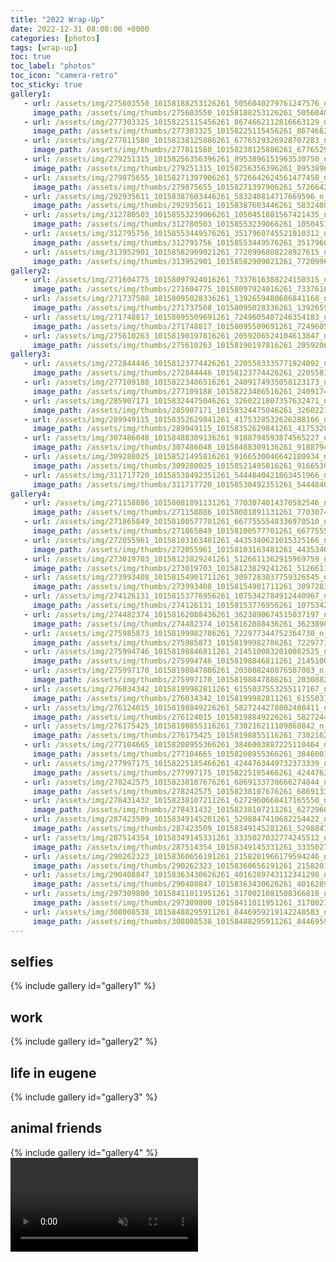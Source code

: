 ```yaml
---
title: "2022 Wrap-Up"
date: 2022-12-31 08:00:00 +0000
categories: [photos]
tags: [wrap-up]
toc: true
toc_label: "photos"
toc_icon: "camera-retro"
toc_sticky: true
gallery1:
   - url: /assets/img/275603550_10158188253126261_5056040279761247576_n_10158188253131261.jpg
     image_path: /assets/img/thumbs/275603550_10158188253126261_5056040279761247576_n_10158188253131261.png
   - url: /assets/img/277303325_10158225115456261_8674662112816663129_n_10158225115461261.jpg
     image_path: /assets/img/thumbs/277303325_10158225115456261_8674662112816663129_n_10158225115461261.png
   - url: /assets/img/277811580_10158238125886261_6776529326928707283_n_10158238125901261.jpg
     image_path: /assets/img/thumbs/277811580_10158238125886261_6776529326928707283_n_10158238125901261.png
   - url: /assets/img/279251315_10158256356396261_8953896151963530750_n_10158256356406261.jpg
     image_path: /assets/img/thumbs/279251315_10158256356396261_8953896151963530750_n_10158256356406261.png
   - url: /assets/img/279875655_10158271397906261_5726642624561477458_n_10158271397986261.jpg
     image_path: /assets/img/thumbs/279875655_10158271397906261_5726642624561477458_n_10158271397986261.png
   - url: /assets/img/292935611_10158387603446261_583240814717669596_n_10158387603451261.jpg
     image_path: /assets/img/thumbs/292935611_10158387603446261_583240814717669596_n_10158387603451261.png
   - url: /assets/img/312780503_10158553239066261_1050451881567421435_n_10158553239071261.jpg
     image_path: /assets/img/thumbs/312780503_10158553239066261_1050451881567421435_n_10158553239071261.png
   - url: /assets/img/312795756_10158553449576261_3517960745521010312_n_10158553449581261.jpg
     image_path: /assets/img/thumbs/312795756_10158553449576261_3517960745521010312_n_10158553449581261.png
   - url: /assets/img/313952901_10158582909021261_7720996808228927615_n_10158582909026261.jpg
     image_path: /assets/img/thumbs/313952901_10158582909021261_7720996808228927615_n_10158582909026261.png
gallery2:
   - url: /assets/img/271604775_10158097924016261_7337616388224150315_n_10158097924021261.jpg
     image_path: /assets/img/thumbs/271604775_10158097924016261_7337616388224150315_n_10158097924021261.png
   - url: /assets/img/271737508_10158095028336261_1392659480686841168_n_10158095022101261.jpg
     image_path: /assets/img/thumbs/271737508_10158095028336261_1392659480686841168_n_10158095022101261.png
   - url: /assets/img/271748817_10158095509691261_7249605407246354183_n_10158095509696261.jpg
     image_path: /assets/img/thumbs/271748817_10158095509691261_7249605407246354183_n_10158095509696261.png
   - url: /assets/img/275610263_10158190197816261_2059206524104613847_n_10158190197821261.jpg
     image_path: /assets/img/thumbs/275610263_10158190197816261_2059206524104613847_n_10158190197821261.png
gallery3:
   - url: /assets/img/272844446_10158123774426261_2205583335771924092_n_10158123774436261.jpg
     image_path: /assets/img/thumbs/272844446_10158123774426261_2205583335771924092_n_10158123774436261.png
   - url: /assets/img/277109188_10158223486516261_2409174935058123173_n_10158223486521261.jpg
     image_path: /assets/img/thumbs/277109188_10158223486516261_2409174935058123173_n_10158223486521261.png
   - url: /assets/img/285907171_10158324475046261_3260221807357632471_n_10158324475061261.jpg
     image_path: /assets/img/thumbs/285907171_10158324475046261_3260221807357632471_n_10158324475061261.png
   - url: /assets/img/289949115_10158352629841261_4175328532626288166_n_10158352629861261.jpg
     image_path: /assets/img/thumbs/289949115_10158352629841261_4175328532626288166_n_10158352629861261.png
   - url: /assets/img/307486048_10158488309136261_9188794593874565227_n_10158488309141261.jpg
     image_path: /assets/img/thumbs/307486048_10158488309136261_9188794593874565227_n_10158488309141261.png
   - url: /assets/img/309280025_10158521495816261_9166530046642180934_n_10158521495821261.jpg
     image_path: /assets/img/thumbs/309280025_10158521495816261_9166530046642180934_n_10158521495821261.png
   - url: /assets/img/311717720_10158530492351261_5444840421863451966_n_10158530492366261.jpg
     image_path: /assets/img/thumbs/311717720_10158530492351261_5444840421863451966_n_10158530492366261.png
gallery4:
   - url: /assets/img/271158886_10158081891131261_7703074014370582546_n_10158081891161261.jpg
     image_path: /assets/img/thumbs/271158886_10158081891131261_7703074014370582546_n_10158081891161261.png
   - url: /assets/img/271865849_10158100577701261_6677555548336970510_n_10158100575806261.jpg
     image_path: /assets/img/thumbs/271865849_10158100577701261_6677555548336970510_n_10158100575806261.png
   - url: /assets/img/272055961_10158103163481261_4435340621015325166_n_10158103163496261.jpg
     image_path: /assets/img/thumbs/272055961_10158103163481261_4435340621015325166_n_10158103163496261.png
   - url: /assets/img/273019703_10158123829241261_5126611362915969759_n_10158123829251261.jpg
     image_path: /assets/img/thumbs/273019703_10158123829241261_5126611362915969759_n_10158123829251261.png
   - url: /assets/img/273993408_10158154901711261_3097283037759326545_n_10158154901716261.jpg
     image_path: /assets/img/thumbs/273993408_10158154901711261_3097283037759326545_n_10158154901716261.png
   - url: /assets/img/274126131_10158153776956261_1075342784912440967_n_10158153776961261.jpg
     image_path: /assets/img/thumbs/274126131_10158153776956261_1075342784912440967_n_10158153776961261.png
   - url: /assets/img/274482374_10158162088436261_3623890674515037197_n_10158162088441261.jpg
     image_path: /assets/img/thumbs/274482374_10158162088436261_3623890674515037197_n_10158162088441261.png
   - url: /assets/img/275985873_10158199982786261_722977344752364730_n_10158199982116261.jpg
     image_path: /assets/img/thumbs/275985873_10158199982786261_722977344752364730_n_10158199982116261.png
   - url: /assets/img/275994746_10158198846811261_2145100832010082525_n_10158198846426261.jpg
     image_path: /assets/img/thumbs/275994746_10158198846811261_2145100832010082525_n_10158198846426261.png
   - url: /assets/img/275997170_10158198847886261_203088240876507083_n_10158198847896261.jpg
     image_path: /assets/img/thumbs/275997170_10158198847886261_203088240876507083_n_10158198847896261.png
   - url: /assets/img/276034342_10158199982811261_6155037553255117167_n_10158199982151261.jpg
     image_path: /assets/img/thumbs/276034342_10158199982811261_6155037553255117167_n_10158199982151261.png
   - url: /assets/img/276124015_10158198849226261_5827244278802408411_n_10158198849231261.jpg
     image_path: /assets/img/thumbs/276124015_10158198849226261_5827244278802408411_n_10158198849231261.png
   - url: /assets/img/276175425_10158198855116261_730216211109868842_n_10158198855121261.jpg
     image_path: /assets/img/thumbs/276175425_10158198855116261_730216211109868842_n_10158198855121261.png
   - url: /assets/img/277104665_10158208955366261_3846003887225110464_n_10158208954201261.jpg
     image_path: /assets/img/thumbs/277104665_10158208955366261_3846003887225110464_n_10158208954201261.png
   - url: /assets/img/277997175_10158225185466261_4244763449732373339_n_10158225185481261.jpg
     image_path: /assets/img/thumbs/277997175_10158225185466261_4244763449732373339_n_10158225185481261.png
   - url: /assets/img/278242575_10158238107676261_6869133738666274844_n_10158238107261261.jpg
     image_path: /assets/img/thumbs/278242575_10158238107676261_6869133738666274844_n_10158238107261261.png
   - url: /assets/img/278431432_10158238107211261_6272960668417165550_n_10158238107216261.jpg
     image_path: /assets/img/thumbs/278431432_10158238107211261_6272960668417165550_n_10158238107216261.png
   - url: /assets/img/287423509_10158349145281261_5298847410682254422_n_10158349143806261.jpg
     image_path: /assets/img/thumbs/287423509_10158349145281261_5298847410682254422_n_10158349143806261.png
   - url: /assets/img/287514354_10158349145331261_3335027032774245512_n_10158349143991261.jpg
     image_path: /assets/img/thumbs/287514354_10158349145331261_3335027032774245512_n_10158349143991261.png
   - url: /assets/img/290262323_10158360656191261_2158201966179594246_n_10158360656196261.jpg
     image_path: /assets/img/thumbs/290262323_10158360656191261_2158201966179594246_n_10158360656196261.png
   - url: /assets/img/290408847_10158363430626261_4016289743112341298_n_10158363430636261.jpg
     image_path: /assets/img/thumbs/290408847_10158363430626261_4016289743112341298_n_10158363430636261.png
   - url: /assets/img/297309800_10158411011951261_3170021081508366818_n_10158411011966261.jpg
     image_path: /assets/img/thumbs/297309800_10158411011951261_3170021081508366818_n_10158411011966261.png
   - url: /assets/img/308008538_10158488295911261_8446959219142248583_n_10158488295916261.jpg
     image_path: /assets/img/thumbs/308008538_10158488295911261_8446959219142248583_n_10158488295916261.png
---
```

## selfies
{% include gallery id="gallery1" %}

## work
{% include gallery id="gallery2" %}

## life in eugene
{% include gallery id="gallery3" %}

## animal friends
{% include gallery id="gallery4" %}
<video muted autoplay controls>
    <source src="/assets/video/275815853_1024969871563011_6245759549585905481_n_2112619588917114.mp4" type="video/mp4">
</video>